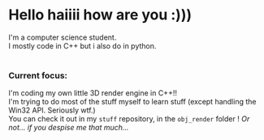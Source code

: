 # Hello haiiii how are you :)))

I'm a computer science student.\
I mostly code in C++ but i also do in python.
<br><br>
### Current focus: 
I'm coding my own little 3D render engine in C++!!\
I'm trying to do most of the stuff myself to learn stuff (except handling the Win32 API. Seriously wtf.)\
You can check it out in my `stuff` repository, in the `obj_render` folder ! *Or not... if you despise me that much...*

